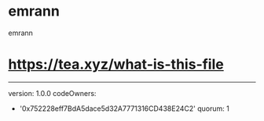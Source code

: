 # emrann
emrann
# https://tea.xyz/what-is-this-file
---
version: 1.0.0
codeOwners:
  - '0x752228eff7BdA5dace5d32A7771316CD438E24C2'
quorum: 1
